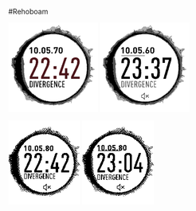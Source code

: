 #Rehoboam

![Alt Text](chalk.png?raw=true "Round")
![Alt Text](chalk3.png?raw=true "Round")

![Alt Text](diorite.png?raw=true "B&W")
![Alt Text](diorite2.png?raw=true "B&W")
